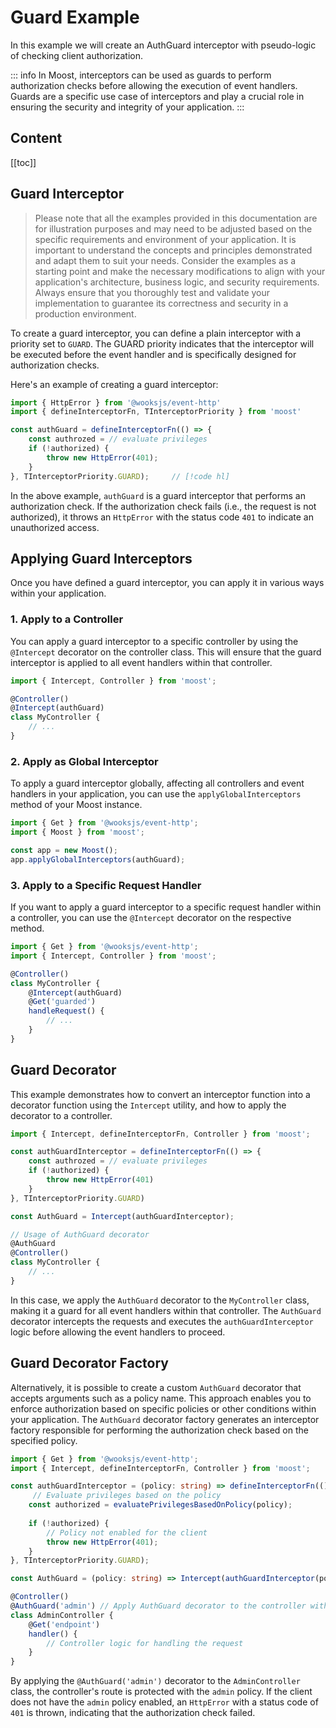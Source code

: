 # Guard Example

In this example we will create an AuthGuard interceptor with pseudo-logic of checking client authorization.

::: info
In Moost, interceptors can be used as guards to perform authorization
checks before allowing the execution of event handlers.
Guards are a specific use case of interceptors and play a crucial role in ensuring the security and integrity of your application.
:::

## Content

[[toc]]


## Guard Interceptor

> Please note that all the examples provided in this documentation are for illustration purposes and may need to be adjusted based on the specific requirements and environment of your application. It is important to understand the concepts and principles demonstrated and adapt them to suit your needs. Consider the examples as a starting point and make the necessary modifications to align with your application's architecture, business logic, and security requirements. Always ensure that you thoroughly test and validate your implementation to guarantee its correctness and security in a production environment.

To create a guard interceptor, you can define a plain interceptor with a priority set to `GUARD`.
The GUARD priority indicates that the interceptor will be executed before the event handler and is specifically designed for authorization checks.

Here's an example of creating a guard interceptor:
```ts
import { HttpError } from '@wooksjs/event-http'
import { defineInterceptorFn, TInterceptorPriority } from 'moost'

const authGuard = defineInterceptorFn(() => {
    const authrozed = // evaluate privileges
    if (!authorized) {
        throw new HttpError(401);
    }
}, TInterceptorPriority.GUARD);     // [!code hl]
```
In the above example, `authGuard` is a guard interceptor that performs an authorization check.
If the authorization check fails (i.e., the request is not authorized),
it throws an `HttpError` with the status code `401` to indicate an unauthorized access.

## Applying Guard Interceptors
Once you have defined a guard interceptor, you can apply it in various ways within your application.

### 1. Apply to a Controller
You can apply a guard interceptor to a specific controller by using the `@Intercept` decorator on the controller class.
This will ensure that the guard interceptor is applied to all event handlers within that controller.

```ts
import { Intercept, Controller } from 'moost';

@Controller()
@Intercept(authGuard)
class MyController {
    // ...
}
```

### 2. Apply as Global Interceptor
To apply a guard interceptor globally, affecting all controllers and event handlers in your application,
you can use the `applyGlobalInterceptors` method of your Moost instance.
```ts
import { Get } from '@wooksjs/event-http';
import { Moost } from 'moost';

const app = new Moost();
app.applyGlobalInterceptors(authGuard);
```

### 3. Apply to a Specific Request Handler
If you want to apply a guard interceptor to a specific request handler within a controller, you can use the `@Intercept` decorator on the respective method.

```ts
import { Get } from '@wooksjs/event-http';
import { Intercept, Controller } from 'moost';

@Controller()
class MyController {
    @Intercept(authGuard)
    @Get('guarded')
    handleRequest() {
        // ...
    }
}
```

## Guard Decorator
This example demonstrates how to convert an interceptor function into a decorator function using the `Intercept` utility, and how to apply the decorator to a controller.

```ts
import { Intercept, defineInterceptorFn, Controller } from 'moost';

const authGuardInterceptor = defineInterceptorFn(() => {
    const authrozed = // evaluate privileges
    if (!authorized) {
        throw new HttpError(401)
    }
}, TInterceptorPriority.GUARD)

const AuthGuard = Intercept(authGuardInterceptor);

// Usage of AuthGuard decorator
@AuthGuard
@Controller()
class MyController {
    // ...
}
```
In this case, we apply the `AuthGuard` decorator to the `MyController` class, making it a guard for all event handlers within that controller.
The `AuthGuard` decorator intercepts the requests and executes the `authGuardInterceptor` logic before allowing the event handlers to proceed.

## Guard Decorator Factory

Alternatively, it is possible to create a custom `AuthGuard` decorator that accepts arguments such as a policy name.
This approach enables you to enforce authorization based on specific policies or other conditions within your application.
The `AuthGuard` decorator factory generates an interceptor factory responsible for performing the authorization check based on the specified policy.

```ts
import { Get } from '@wooksjs/event-http';
import { Intercept, defineInterceptorFn, Controller } from 'moost';

const authGuardInterceptor = (policy: string) => defineInterceptorFn(() => {
     // Evaluate privileges based on the policy
    const authorized = evaluatePrivilegesBasedOnPolicy(policy);
    
    if (!authorized) {
        // Policy not enabled for the client
        throw new HttpError(401);
    }
}, TInterceptorPriority.GUARD);

const AuthGuard = (policy: string) => Intercept(authGuardInterceptor(policy));

@Controller()
@AuthGuard('admin') // Apply AuthGuard decorator to the controller with 'admin' policy
class AdminController {
    @Get('endpoint')
    handler() {
        // Controller logic for handling the request
    }
}
```

By applying the `@AuthGuard('admin')` decorator to the `AdminController` class,
the controller's route is protected with the `admin` policy.
If the client does not have the `admin` policy enabled, an `HttpError` with a status code of `401` is thrown, indicating that the authorization check failed.

